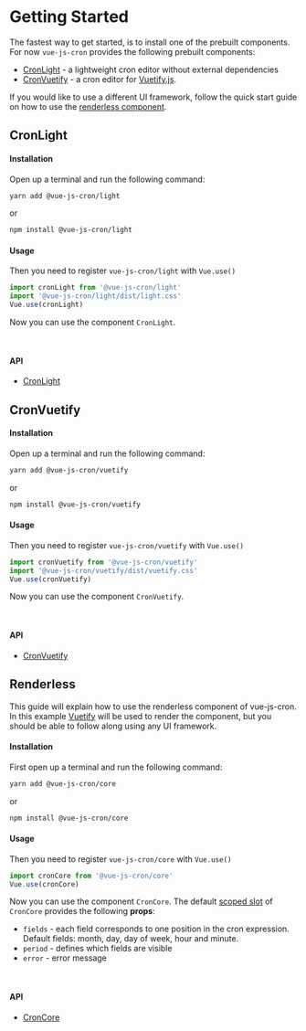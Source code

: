 # Getting Started

The fastest way to get started, is to install one of the prebuilt components.
For now `vue-js-cron` provides the following prebuilt components:
- [CronLight](#cronlight) - a lightweight cron editor without external dependencies
- [CronVuetify](#cronvuetify) - a cron editor for [Vuetify.js](/guide/getting-started.html#vuetify).

If you would like to use a different UI framework, follow the quick start guide on how to use the [renderless component](#renderless).

## CronLight

#### Installation

Open up a terminal and run the following command:

```bash 
yarn add @vue-js-cron/light
```
or

```bash 
npm install @vue-js-cron/light
```
#### Usage

Then you need to register `vue-js-cron/light` with `Vue.use()`

```js
import cronLight from '@vue-js-cron/light'
import '@vue-js-cron/light/dist/light.css'
Vue.use(cronLight)
```

Now you can use the component `CronLight`.

<br />

<code-example title="CronLight example">
<template v-slot:source>

<<< @/src/.vuepress/components/getting-started-light.vue

</template>
<getting-started-light />
</code-example>

#### API

- [CronLight](../api/light)

## CronVuetify

#### Installation

Open up a terminal and run the following command:

```bash 
yarn add @vue-js-cron/vuetify
```
or

```bash 
npm install @vue-js-cron/vuetify
```
#### Usage

Then you need to register `vue-js-cron/vuetify` with `Vue.use()`

```js
import cronVuetify from '@vue-js-cron/vuetify'
import '@vue-js-cron/vuetify/dist/vuetify.css'
Vue.use(cronVuetify)
```

Now you can use the component `CronVuetify`.

<br />

<code-example title="CronVuetify example">
<template v-slot:source>

<<< @/src/.vuepress/components/getting-started-vuetify.vue

</template>
<getting-started-vuetify />
</code-example>

#### API

- [CronVuetify](../api/vuetify)

## Renderless

This guide will explain how to use the renderless component of vue-js-cron.
In this example [Vuetify](https://vuetifyjs.com/en/) will be used to render the component, but you should be able to follow along using any UI framework.

#### Installation

First open up a terminal and run the following command:

```bash 
yarn add @vue-js-cron/core
```
or

```bash 
npm install @vue-js-cron/core
```

#### Usage

Then you need to register `vue-js-cron/core` with `Vue.use()`

```js
import cronCore from '@vue-js-cron/core'
Vue.use(cronCore)
```

Now you can use the component `CronCore`. The default [scoped slot](https://vuejs.org/v2/guide/components-slots.html#Scoped-Slots) of `CronCore` provides the following **props**:

- `fields` - each field corresponds to one position in the cron expression. Default fields: month, day, day of week, hour and minute.
- `period` - defines which fields are visible
- `error` - error message

<br />

<code-example title="CronCore example">
<template v-slot:source>

<<< @/src/.vuepress/components/getting-started-renderless.vue

</template>
<getting-started-renderless />
</code-example>

#### API

- [CronCore](../api/core)